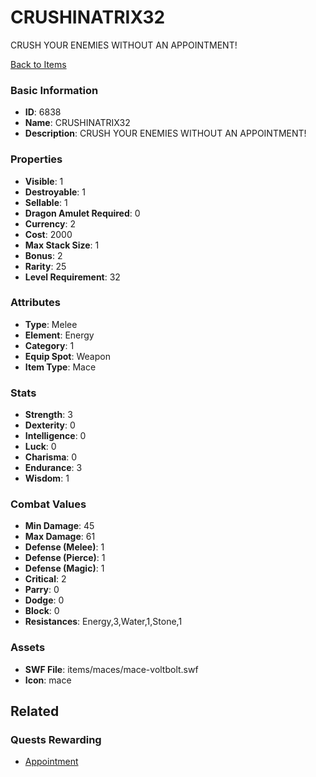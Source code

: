 # CRUSHINATRIX32

CRUSH YOUR ENEMIES WITHOUT AN APPOINTMENT!

[Back to Items](../items.md)

### Basic Information

- **ID**: 6838
- **Name**: CRUSHINATRIX32
- **Description**: CRUSH YOUR ENEMIES WITHOUT AN APPOINTMENT!

### Properties

- **Visible**: 1
- **Destroyable**: 1
- **Sellable**: 1
- **Dragon Amulet Required**: 0
- **Currency**: 2
- **Cost**: 2000
- **Max Stack Size**: 1
- **Bonus**: 2
- **Rarity**: 25
- **Level Requirement**: 32

### Attributes

- **Type**: Melee
- **Element**: Energy
- **Category**: 1
- **Equip Spot**: Weapon
- **Item Type**: Mace

### Stats

- **Strength**: 3
- **Dexterity**: 0
- **Intelligence**: 0
- **Luck**: 0
- **Charisma**: 0
- **Endurance**: 3
- **Wisdom**: 1

### Combat Values

- **Min Damage**: 45
- **Max Damage**: 61
- **Defense (Melee)**: 1
- **Defense (Pierce)**: 1
- **Defense (Magic)**: 1
- **Critical**: 2
- **Parry**: 0
- **Dodge**: 0
- **Block**: 0
- **Resistances**: Energy,3,Water,1,Stone,1

### Assets

- **SWF File**: items/maces/mace-voltbolt.swf
- **Icon**: mace

## Related

### Quests Rewarding

- [Appointment](../quests/898-appointment.md)

